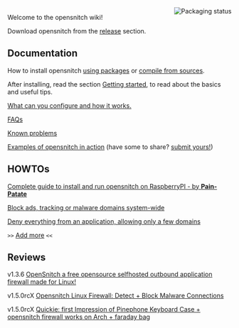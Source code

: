 <a href="https://repology.org/project/opensnitch/versions">
    <img src="https://repology.org/badge/vertical-allrepos/opensnitch.svg" alt="Packaging status" align="right">
</a>

Welcome to the opensnitch wiki!


Download opensnitch from the [release](https://github.com/evilsocket/opensnitch/releases) section.

Documentation
---

How to install opensnitch [using packages](Installation) or [compile from sources](Compilation).

After installing, read the section [Getting started](Getting-started), to read about the basics and useful tips.

[What can you configure and how it works.](Configurations)


[FAQs](FAQs)

[Known problems](Known-problems)

[Examples of opensnitch in action](OpenSnitch-in-action) (have some to share? [submit yours!](https://github.com/evilsocket/opensnitch/discussions/new?category=show-and-tell))

HOWTOs
---

[Complete guide to install and run opensnitch on RaspberryPI - by **Pain-Patate**](https://github.com/gustavo-iniguez-goya/opensnitch/issues/42)

[Block ads, tracking or malware domains system-wide](https://github.com/evilsocket/opensnitch/wiki/block-lists)

[Deny everything from an application, allowing only a few domains](https://github.com/evilsocket/opensnitch/wiki/block-lists)

`>>` [Add more](https://github.com/evilsocket/opensnitch/discussions/new?category=show-and-tell) `<<`

Reviews
---
v1.3.6 [OpenSnitch a free opensource selfhosted outbound application firewall made for Linux!](https://www.youtube.com/watch?v=_0RRp6N6apo)

v1.5.0rcX [Opensnitch Linux Firewall: Detect + Block Malware Connections](https://www.youtube.com/watch?v=0_xS3u_p2xM)

v1.5.0rcX [Quickie: first Impression of Pinephone Keyboard Case + opensnitch firewall works on Arch + faraday bag](https://www.youtube.com/watch?v=Xntd5lx2Av0)
